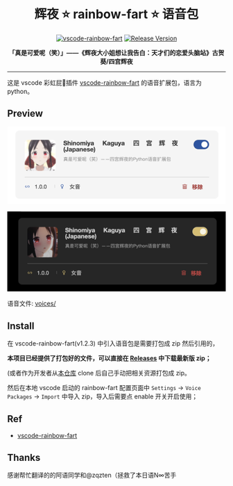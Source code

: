 <h1 align="center">
辉夜 ⭐️ rainbow-fart ⭐️ 语音包
</h1>

<p align="center">
  <a href="https://github.com/SaekiRaku/vscode-rainbow-fart" target="_blank" rel="noopener noreferrer"><img src="https://img.shields.io/badge/vscode--rainbow--fart-%E2%89%A5_v1.2.3-brightgreen.svg" alt="vscode-rainbow-fart" /></a>
  <a href="https://github.com/zthxxx/kugimiya-rainbow-fart/releases" target="_blank" rel="noopener noreferrer"><img src="https://img.shields.io/github/v/release/zthxxx/kugimiya-rainbow-fart.svg" alt="Release Version" /></a>
</p>

<p align="center">
<strong>「真是可爱呢（笑）」——《辉夜大小姐想让我告白：天才们的恋爱头脑站》古贺葵/四宫辉夜</strong>
</p>

---

这是 vscode 彩虹屁🌈插件 [vscode-rainbow-fart](https://github.com/SaekiRaku/vscode-rainbow-fart) 的语音扩展包，语言为python。

## Preview

![kaguya](./preview/Kaguya.jpg)

![kaguya](./preview/Kaguya2.jpg)

语音文件: [voices/](./voices/)


## Install

在 vscode-rainbow-fart(v1.2.3) 中引入语音包是需要打包成 zip 然后引用的，

**本项目已经提供了打包好的文件，可以直接在 [Releases](https://github.com/Currycurrycurry/Shinomiya-Kaguya-rainbow-fart/releases/) 中下载最新版 zip；**

(或者作为开发者从[本仓库](https://github.com/Currycurrycurry/Shinomiya-Kaguya-rainbow-fart) clone 后自己手动把相关资源打包成 zip。

然后在本地 vscode 启动的 rainbow-fart 配置页面中 `Settings` -> `Voice Packages` -> `Import` 中导入 zip，导入后需要点 enable 开关开启使用；


## Ref

- [vscode-rainbow-fart](https://github.com/SaekiRaku/vscode-rainbow-fart)



## Thanks

感谢帮忙翻译的的阿语同学和@zqzten（拯救了本日语N∞苦手

